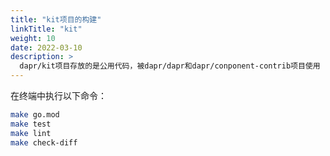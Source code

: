 ```yaml
---
title: "kit项目的构建"
linkTitle: "kit"
weight: 10
date: 2022-03-10
description: >
  dapr/kit项目存放的是公用代码，被dapr/dapr和dapr/conponent-contrib项目使用
---
```




在终端中执行以下命令：

```bash
make go.mod
make test
make lint
make check-diff
```



